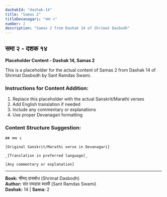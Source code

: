 ```yaml
---
dashakId: "dashak-14"
title: "Samas 2"
titleDevanagari: "समा २"
number: 2
description: "Samas 2 from Dashak 14 of Shrimat Dasbodh"
---
```


## समा २ - दशक १४

<!-- TODO: Add the actual Sanskrit/Marathi content here -->

**Placeholder Content - Dashak 14, Samas 2**

This is a placeholder for the actual content of Samas 2 from Dashak 14 of Shrimat Dasbodh by Sant Ramdas Swami.

### Instructions for Content Addition:
1. Replace this placeholder with the actual Sanskrit/Marathi verses
2. Add English translation if needed
3. Include any commentary or explanations
4. Use proper Devanagari formatting

### Content Structure Suggestion:
```
## समा २

[Original Sanskrit/Marathi verse in Devanagari]

_[Translation in preferred language]_

[Any commentary or explanation]
```

---
**Book:** श्रीमद् दासबोध (Shrimat Dasbodh)  
**Author:** संत रामदास स्वामी (Sant Ramdas Swami)  
**Dashak:** 14 | **Sama:** 2
